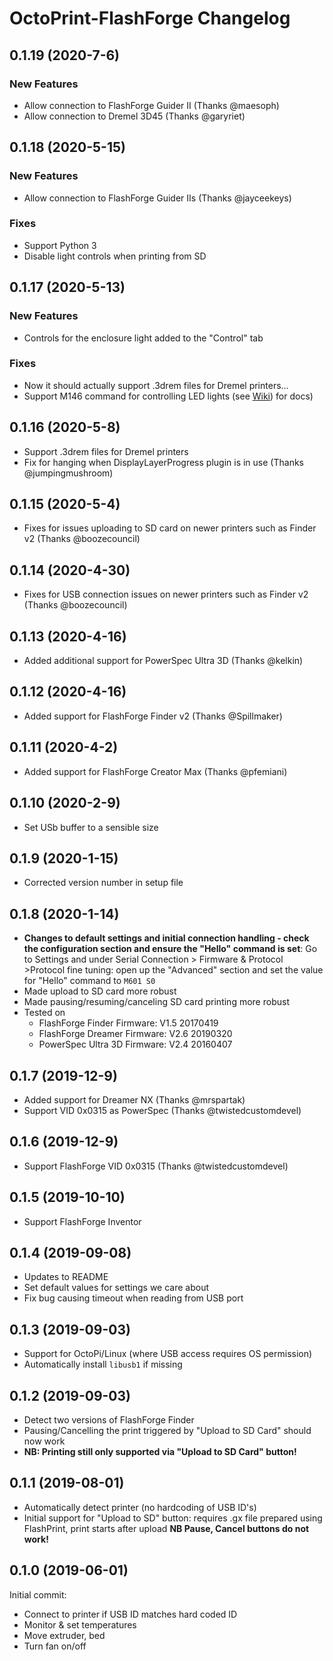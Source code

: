 # OctoPrint-FlashForge Changelog

## 0.1.19 (2020-7-6)
### New Features
* Allow connection to FlashForge Guider II (Thanks @maesoph)
* Allow connection to Dremel 3D45 (Thanks @garyriet)

## 0.1.18 (2020-5-15)
### New Features
* Allow connection to FlashForge Guider IIs (Thanks @jayceekeys)
### Fixes
* Support Python 3
* Disable light controls when printing from SD

## 0.1.17 (2020-5-13)
### New Features
* Controls for the enclosure light added to the "Control" tab
### Fixes
* Now it should actually support .3drem files for Dremel printers...
* Support M146 command for controlling LED lights (see [Wiki](https://github.com/Mrnt/OctoPrint-FlashForge/wiki/G-Code-Dictionary#m146---control-enclosure-lights)) for docs)

## 0.1.16 (2020-5-8)
* Support .3drem files for Dremel printers
* Fix for hanging when DisplayLayerProgress plugin is in use (Thanks @jumpingmushroom)

## 0.1.15 (2020-5-4)
* Fixes for issues uploading to SD card on newer printers such as Finder v2 (Thanks @boozecouncil)

## 0.1.14 (2020-4-30)
* Fixes for USB connection issues on newer printers such as Finder v2 (Thanks @boozecouncil)

## 0.1.13 (2020-4-16)
* Added additional support for PowerSpec Ultra 3D (Thanks @kelkin)

## 0.1.12 (2020-4-16)
* Added support for FlashForge Finder v2 (Thanks @Spillmaker)

## 0.1.11 (2020-4-2)
* Added support for FlashForge Creator Max (Thanks @pfemiani)

## 0.1.10 (2020-2-9)
* Set USb buffer to a sensible size

## 0.1.9 (2020-1-15)
* Corrected version number in setup file

## 0.1.8 (2020-1-14)
* **Changes to default settings and initial connection handling -
check the configuration section and ensure the "Hello" command is set**: Go to Settings and under Serial Connection > Firmware & Protocol >Protocol fine tuning: open up the "Advanced" section and set the value for "Hello" command to `M601 S0`
* Made upload to SD card more robust
* Made pausing/resuming/canceling SD card printing more robust
* Tested on
  * FlashForge Finder Firmware: V1.5 20170419
  * FlashForge Dreamer Firmware: V2.6 20190320
  * PowerSpec Ultra 3D Firmware: V2.4 20160407

## 0.1.7 (2019-12-9)
* Added support for Dreamer NX (Thanks @mrspartak)
* Support VID 0x0315 as PowerSpec (Thanks @twistedcustomdevel)

## 0.1.6 (2019-12-9)
* Support FlashForge VID 0x0315 (Thanks @twistedcustomdevel)

## 0.1.5 (2019-10-10)
* Support FlashForge Inventor

## 0.1.4 (2019-09-08)
* Updates to README
* Set default values for settings we care about
* Fix bug causing timeout when reading from USB port

## 0.1.3 (2019-09-03)

* Support for OctoPi/Linux (where USB access requires OS permission)
* Automatically install `libusb1` if missing

## 0.1.2 (2019-09-03)

* Detect two versions of FlashForge Finder
* Pausing/Cancelling the print triggered by "Upload to SD Card" should now work
* **NB: Printing still only supported via "Upload to SD Card" button!**

## 0.1.1 (2019-08-01)

* Automatically detect printer (no hardcoding of USB ID's)
* Initial support for "Upload to SD" button: requires .gx file prepared using FlashPrint, print starts after upload **NB Pause, Cancel buttons do not work!**

## 0.1.0 (2019-06-01)

Initial commit:

* Connect to printer if USB ID matches hard coded ID
* Monitor & set temperatures
* Move extruder, bed
* Turn fan on/off
